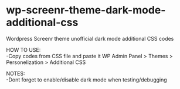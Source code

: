# wp-screenr-theme-dark-mode-additional-css  
Wordpress Screenr theme unofficial dark mode additional CSS codes  
  
HOW TO USE:  
-Copy codes from CSS file and paste it WP Admin Panel > Themes > Personelization > Additional CSS  
  
NOTES:   
-Dont forget to enable/disable dark mode when testing/debugging  
